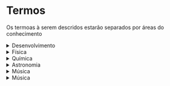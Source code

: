 # Termos

Os termoas à serem descridos estarão separados por áreas do conhecimento

<details>
    <summary>Desenvolvimento</summary>

    <details>
    <summary>Python</summary>
        
    </details>
    
</details>

<details>
    <summary>Física</summary>

</details>

<details>
    <summary>Química</summary>

</details>

<details>
    <summary>Astronomia</summary>
 
    
</details>

<details>
    <summary>Música</summary>

</details>

<details>
    <summary>Música</summary>

</details>
